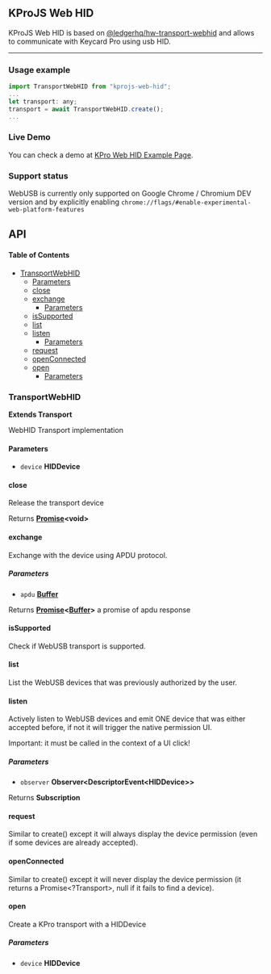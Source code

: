 ## KProJS Web HID

KProJS Web HID is based on [@ledgerhq/hw-transport-webhid](@ledgerhq/hw-transport-webhid) and allows to communicate with Keycard Pro using usb HID.

***

### Usage example

```javascript
import TransportWebHID from "kprojs-web-hid";
...
let transport: any;
transport = await TransportWebHID.create();
...
```

### Live Demo

You can check a demo at [KPro Web HID Example Page](https://choppu.github.io/kprojs-example/).

### Support status

WebUSB is currently only supported on Google Chrome / Chromium DEV version and by explicitly enabling `chrome://flags/#enable-experimental-web-platform-features`

## API

#### Table of Contents

*   [TransportWebHID](#transportwebhid)
    *   [Parameters](#parameters)
    *   [close](#close)
    *   [exchange](#exchange)
        *   [Parameters](#parameters-1)
    *   [isSupported](#issupported)
    *   [list](#list)
    *   [listen](#listen)
        *   [Parameters](#parameters-2)
    *   [request](#request)
    *   [openConnected](#openconnected)
    *   [open](#open)
        *   [Parameters](#parameters-3)

### TransportWebHID

**Extends Transport**

WebHID Transport implementation

#### Parameters

*   `device` **HIDDevice**

#### close

Release the transport device

Returns **[Promise](https://developer.mozilla.org/docs/Web/JavaScript/Reference/Global_Objects/Promise)\<void>**

#### exchange

Exchange with the device using APDU protocol.

##### Parameters

*   `apdu` **[Buffer](https://nodejs.org/api/buffer.html)**

Returns **[Promise](https://developer.mozilla.org/docs/Web/JavaScript/Reference/Global_Objects/Promise)<[Buffer](https://nodejs.org/api/buffer.html)>** a promise of apdu response

#### isSupported

Check if WebUSB transport is supported.

#### list

List the WebUSB devices that was previously authorized by the user.

#### listen

Actively listen to WebUSB devices and emit ONE device
that was either accepted before, if not it will trigger the native permission UI.

Important: it must be called in the context of a UI click!

##### Parameters

*   `observer` **Observer\<DescriptorEvent\<HIDDevice>>**

Returns **Subscription**

#### request

Similar to create() except it will always display the device permission (even if some devices are already accepted).

#### openConnected

Similar to create() except it will never display the device permission (it returns a Promise\<?Transport>, null if it fails to find a device).

#### open

Create a KPro transport with a HIDDevice

##### Parameters

*   `device` **HIDDevice**